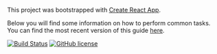 This project was bootstrapped with [Create React App](https://github.com/facebookincubator/create-react-app).

Below you will find some information on how to perform common tasks.<br>
You can find the most recent version of this guide [here](https://github.com/facebookincubator/create-react-app/blob/master/packages/react-scripts/template/README.md).

[![Build Status](https://travis-ci.org/hprobotic/coderschool-react-template.svg?branch=master)](https://travis-ci.org/hprobotic/coderschool-react-template)
[![GitHub license](https://img.shields.io/github/license/hprobotic/coderschool-react-template.svg)](https://github.com/hprobotic/coderschool-react-template)